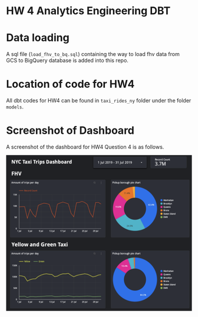 # HW 4 Analytics Engineering DBT

# Data loading 
A sql file (`load_fhv_to_bq.sql`) containing the way to load fhv data from GCS to BigQuery database is added into this repo. 

# Location of code for HW4
All dbt codes for HW4 can be found in `taxi_rides_ny` folder under the folder `models`. 

# Screenshot of Dashboard
A screenshot of the dashboard for HW4 Question 4 is as follows. 

![](https://github.com/hwchua0209/data-engineering-zoomcamp-submission/blob/main/04-analytics-engineering/dashboard/DE-Zoomcamp_HW4_screenshot.png)